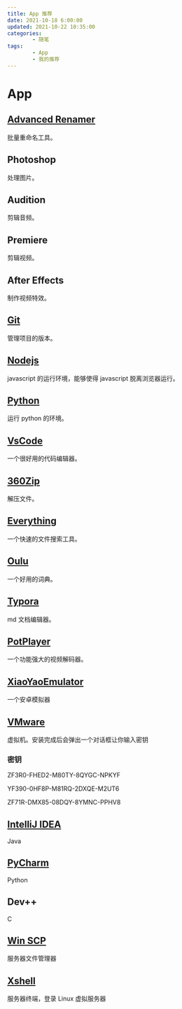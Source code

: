 ```yaml
---
title: App 推荐
date: 2021-10-18 6:00:00
updated: 2021-10-22 10:35:00
categories:
        - 随笔
tags:
        - App
        - 我的推荐
---
```


# App

## [Advanced Renamer](https://www.advancedrenamer.com/)

批量重命名工具。

## Photoshop

处理图片。

## Audition

剪辑音频。

## Premiere

剪辑视频。

## After Effects

制作视频特效。

## [Git](https://git-scm.com/)

管理项目的版本。

## [Nodejs](https://nodejs.org/zh-cn/)

javascript 的运行环境，能够使得 javascript 脱离浏览器运行。

## [Python](https://www.python.org/downloads/)

运行 python 的环境。

## [VsCode](https://code.visualstudio.com/)

一个很好用的代码编辑器。

## [360Zip](http://www.360totalsecurity.com/zh-cn/360zip/)

解压文件。

## [Everything](https://www.voidtools.com/zh-cn/downloads/)

一个快速的文件搜索工具。

## [Oulu](https://www.eudic.net/v4/en/app/eudic)

一个好用的词典。

## [Typora](https://www.typora.io/)

md 文档编辑器。

## [PotPlayer](https://potplayer.en.softonic.com/download)

一个功能强大的视频解码器。

## [XiaoYaoEmulator](https://www.xyaz.cn/)

一个安卓模拟器

## [VMware](https://www.vmware.com/cn/products/workstation-pro/workstation-pro-evaluation.html)

虚拟机。安装完成后会弹出一个对话框让你输入密钥

### 密钥

ZF3R0-FHED2-M80TY-8QYGC-NPKYF

YF390-0HF8P-M81RQ-2DXQE-M2UT6

ZF71R-DMX85-08DQY-8YMNC-PPHV8

## [IntelliJ IDEA](https://www.jetbrains.com/idea/)

Java

## [PyCharm](https://www.jetbrains.com/pycharm/)

Python

## Dev++

C

## [Win SCP](https://winscp.en.softonic.com/)

服务器文件管理器

## [Xshell](https://xshell.en.softonic.com/)

服务器终端，登录 Linux 虚拟服务器
